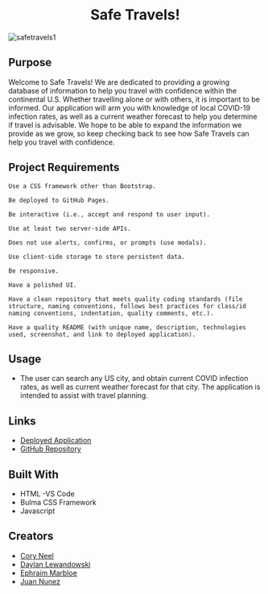 <h1 align="center">Safe Travels!</h1>

![safetravels1](https://user-images.githubusercontent.com/72768374/106331982-7cc0a000-624b-11eb-919e-090e0e5a695a.gif)

## Purpose

Welcome to Safe Travels! We are dedicated to providing a growing database of information to help you travel with confidence within the continental U.S. Whether travelling alone or with others, it is important to be informed. Our application will arm you with knowledge of local COVID-19 infection rates, as well as a current weather forecast to help you determine if travel is advisable. We hope to be able to expand the information we provide as we grow, so keep checking back to see how Safe Travels can help you travel with confidence.

## Project Requirements 

```
Use a CSS framework other than Bootstrap.

Be deployed to GitHub Pages.

Be interactive (i.e., accept and respond to user input).

Use at least two server-side APIs.

Does not use alerts, confirms, or prompts (use modals).

Use client-side storage to store persistent data.

Be responsive.

Have a polished UI.

Have a clean repository that meets quality coding standards (file structure, naming conventions, follows best practices for class/id naming conventions, indentation, quality comments, etc.).

Have a quality README (with unique name, description, technologies used, screenshot, and link to deployed application).

```
## Usage
* The user can search any US city, and obtain current COVID infection rates, as well as current weather forecast for that city.  The application is intended to assist with travel planning.

## Links
* [Deployed Application](https://cocobeware83.github.io/Safe-Travels/)
* [GitHub Repository](https://github.com/cocobeware83/group-project1) 

## Built With
* HTML -VS Code 
* Bulma CSS Framework
* Javascript

## Creators
* [Cory Neel](https://cocobeware83.github.io/coryneel/)
* [Daylan Lewandowski](https://daylan-lewandowski.github.io/)
* [Ephraim Marbloe](https://emarbloe.github.io/personal_portfolio/)
* [Juan Nunez](https://jnunez1229.github.io/juan-nunez/)
